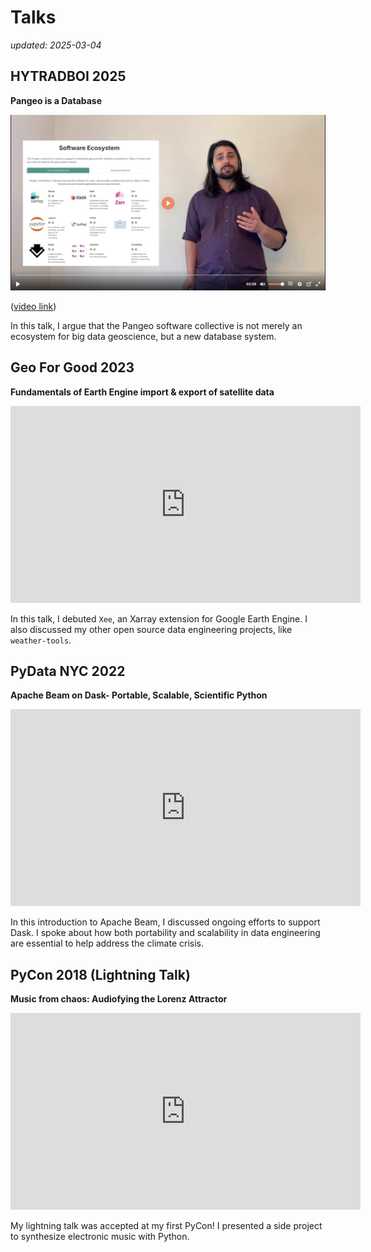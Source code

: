 # Talks

_updated: 2025-03-04_

## HYTRADBOI 2025

**Pangeo is a Database**


![Presenting "Pangeo is a Database" at hytradboi 2025](assets/hytradboi-2025-grab.png)

([video link](https://www.hytradboi.com/2025/c18b8cdc-fd17-4099-9c03-eb107217f627-pangeo-is-a-database))

In this talk, I argue that the Pangeo software collective is not merely an ecosystem for big data geoscience, but
a new database system. 

## Geo For Good 2023

**Fundamentals of Earth Engine import & export of satellite data**

<iframe width="560" height="315" src="https://www.youtube.com/embed/6oqjtLMFYPk?si=zpHDZ8mYNugHeJVX&amp;start=3090" title="YouTube video player" frameborder="0" allow="accelerometer; autoplay; clipboard-write; encrypted-media; gyroscope; picture-in-picture; web-share" referrerpolicy="strict-origin-when-cross-origin" allowfullscreen></iframe>

In this talk, I debuted `Xee`, an Xarray extension for Google Earth Engine. I also discussed my other open source data
engineering projects, like `weather-tools`.

## PyData NYC 2022

**Apache Beam on Dask- Portable, Scalable, Scientific Python**

<iframe width="560" height="315" src="https://www.youtube.com/embed/uGEQkws1Low?si=ofvKHABqJZcWKpxN" title="YouTube video player" frameborder="0" allow="accelerometer; autoplay; clipboard-write; encrypted-media; gyroscope; picture-in-picture; web-share" referrerpolicy="strict-origin-when-cross-origin" allowfullscreen></iframe>

In this introduction to Apache Beam, I discussed ongoing efforts to support Dask. I spoke about how both portability and
scalability in data engineering are essential to help address the climate crisis.

## PyCon 2018 (Lightning Talk)

**Music from chaos: Audiofying the Lorenz Attractor**

<iframe width="560" height="315" src="https://www.youtube.com/embed/bTAFl8P2DkE?si=wh6t4gBKbjoi-k9i&amp;start=1727" title="YouTube video player" frameborder="0" allow="accelerometer; autoplay; clipboard-write; encrypted-media; gyroscope; picture-in-picture; web-share" referrerpolicy="strict-origin-when-cross-origin" allowfullscreen></iframe>

My lightning talk was accepted at my first PyCon! I presented a side project to synthesize electronic music with Python.